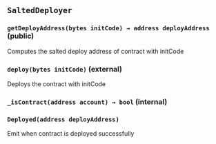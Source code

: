 ## `SaltedDeployer`






### `getDeployAddress(bytes initCode) → address deployAddress` (public)



Computes the salted deploy address of contract with initCode


### `deploy(bytes initCode)` (external)



Deploys the contract with initCode


### `_isContract(address account) → bool` (internal)






### `Deployed(address deployAddress)`



Emit when contract is deployed successfully

